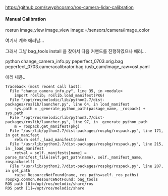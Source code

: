<https://github.com/swyphcosmo/ros-camera-lidar-calibration>

#### Manual Calibration

rosrun image_view image_view image:=/sensors/camera/image_color

여기서 계속 에러남...
 
그래서 그냥 bag_tools install 을 찾아서 다음 커맨드를 진행하였으나 에러...

python change_camera_info.py peperfect_0703.orig.bag peperfect_0703.cameracalibrator.bag /usb_cam/image_raw=ost.yaml

에러 내용..
```
Traceback (most recent call last):
  File "change_camera_info.py", line 35, in <module>
    import roslib; roslib.load_manifest(PKG)
  File "/opt/ros/melodic/lib/python2.7/dist-packages/roslib/launcher.py", line 64, in load_manifest
    sys.path = _generate_python_path(package_name, _rospack) + sys.path
  File "/opt/ros/melodic/lib/python2.7/dist-packages/roslib/launcher.py", line 97, in _generate_python_path
    m = rospack.get_manifest(pkg)
  File "/usr/lib/python2.7/dist-packages/rospkg/rospack.py", line 171, in get_manifest
    return self._load_manifest(name)
  File "/usr/lib/python2.7/dist-packages/rospkg/rospack.py", line 215, in _load_manifest
    retval = self._manifests[name] = parse_manifest_file(self.get_path(name), self._manifest_name, rospack=self)
  File "/usr/lib/python2.7/dist-packages/rospkg/rospack.py", line 207, in get_path
    raise ResourceNotFound(name, ros_paths=self._ros_paths)
rospkg.common.ResourceNotFound: bag_tools
ROS path [0]=/opt/ros/melodic/share/ros
ROS path [1]=/opt/ros/melodic/share
```
